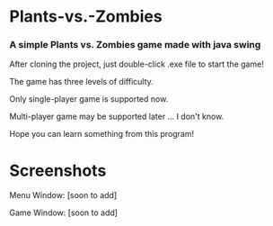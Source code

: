 # Plants-vs.-Zombies
### A simple Plants vs. Zombies game made with java swing

After cloning the project, just double-click .exe file to start the game!

The game has three levels of difficulty.

Only single-player game is supported now.

Multi-player game may be supported later ... I don't know.

Hope you can learn something from this program!

# Screenshots

Menu Window:
[soon to add]

Game Window:
[soon to add]

